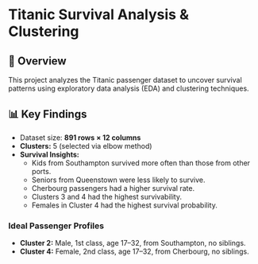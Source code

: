 # Titanic Survival Analysis & Clustering

## 📌 Overview
This project analyzes the Titanic passenger dataset to uncover survival patterns using exploratory data analysis (EDA) and clustering techniques.

## 📊 Key Findings
- Dataset size: **891 rows × 12 columns**
- **Clusters:** 5 (selected via elbow method)
- **Survival Insights:**
  - Kids from Southampton survived more often than those from other ports.
  - Seniors from Queenstown were less likely to survive.
  - Cherbourg passengers had a higher survival rate.
  - Clusters 3 and 4 had the highest survivability.
  - Females in Cluster 4 had the highest survival probability.

### Ideal Passenger Profiles
- **Cluster 2:** Male, 1st class, age 17–32, from Southampton, no siblings.
- **Cluster 4:** Female, 2nd class, age 17–32, from Cherbourg, no siblings.

